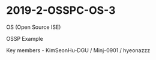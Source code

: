 # 2019-2-OSSPC-OS-3
OS (Open Source ISE)

OSSP Example

Key members - KimSeonHu-DGU / Minj-0901 / hyeonazzz
